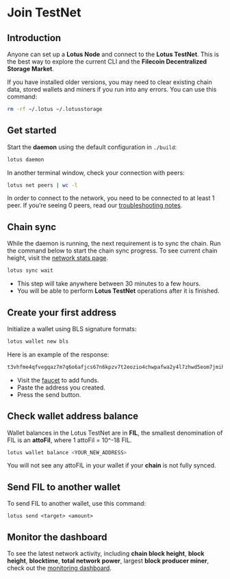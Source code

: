 # Join TestNet

## Introduction

Anyone can set up a **Lotus Node** and connect to the **Lotus TestNet**. This is the best way to explore the current CLI and the **Filecoin Decentralized Storage Market**.

If you have installed older versions, you may need to clear existing chain data, stored wallets and miners if you run into any errors. You can use this command:

```sh
rm -rf ~/.lotus ~/.lotusstorage
```

## Get started

Start the **daemon** using the default configuration in `./build`:

```sh
lotus daemon
```

In another terminal window, check your connection with peers:

```sh
lotus net peers | wc -l
```

In order to connect to the network, you need to be connected to at least 1 peer. If you’re seeing 0 peers, read our [troubleshooting notes](https://docs.lotu.sh/en+setup-troubleshooting).

## Chain sync

While the daemon is running, the next requirement is to sync the chain. Run the command below to start the chain sync progress. To see current chain height, visit the [network stats page](http://stats.testnet.filecoin.io/).

```sh
lotus sync wait
```

* This step will take anywhere between 30 minutes to a few hours.
* You will be able to perform **Lotus TestNet** operations after it is finished.

## Create your first address

Initialize a wallet using BLS signature formats:

```sh
lotus wallet new bls
```

Here is an example of the response:

```sh
t3vhfme4qfvegqaz7m7q6o6afjcs67n6kpzv7t2eozio4chwpafwa2y4l7zhwd5eom7jmihzdg4s52dpvnclza
```

- Visit the [faucet](https://lotus-faucet.kittyhawk.wtf/funds.html) to add funds.
- Paste the address you created.
- Press the send button.

## Check wallet address balance

Wallet balances in the Lotus TestNet are in **FIL**, the smallest denomination of FIL is an **attoFil**, where 1 attoFil = 10^-18 FIL.

```sh
lotus wallet balance <YOUR_NEW_ADDRESS>
```

You will not see any attoFIL in your wallet if your **chain** is not fully synced.

## Send FIL to another wallet

To send FIL to another wallet, use this command:

```
lotus send <target> <amount>
```

## Monitor the dashboard

To see the latest network activity, including **chain block height**, **block height**, **blocktime**, **total network power**, largest **block producer miner**, check out the [monitoring dashboard](https://stats.testnet.filecoin.io).
